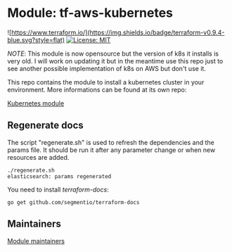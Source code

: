 # Module: tf-aws-kubernetes

![https://www.terraform.io/](https://img.shields.io/badge/terraform-v0.9.4-blue.svg?style=flat)
[![License: MIT](https://img.shields.io/badge/License-MIT-yellow.svg)](https://opensource.org/licenses/MIT)

*NOTE*: This module is now opensource but the version of k8s it installs is very old.
I will work on updating it but in the meantime use this repo just to see another possible
implementation of k8s on AWS but don't use it.

This repo contains the module to install a kubernetes cluster in your
environment. More informations can be found at its own repo:

[Kubernetes module](modules/kubernetes/README.md)

## Regenerate docs

The script "regenerate.sh" is used to refresh the dependencies and the params file. It should be run it after any parameter change or when new resources are added.

    ./regenerate.sh
    elasticsearch: params regenerated

You need to install _terraform-docs_:

    go get github.com/segmentio/terraform-docs

## Maintainers

[Module maintainers](MAINTAINERS.md)
